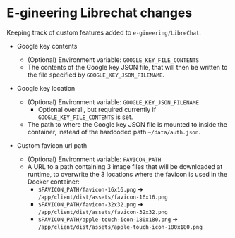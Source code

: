 # E-gineering Librechat changes

Keeping track of custom features added to `e-gineering/LibreChat`.

- Google key contents
  - (Optional) Environment variable: `GOOGLE_KEY_FILE_CONTENTS`
  - The contents of the Google key JSON file, that will then be written to the file specified by `GOOGLE_KEY_JSON_FILENAME`.

- Google key location
  - (Optional) Environment variable: `GOOGLE_KEY_JSON_FILENAME`
    - Optional overall, but required currently if `GOOGLE_KEY_FILE_CONTENTS` is set.
  - The path to where the Google key JSON file is mounted to inside the container, instead of the hardcoded path `~/data/auth.json`.

- Custom favicon url path
  - (Optional) Environment variable: `FAVICON_PATH`
  - A URL to a path containing 3 image files that will be downloaded at runtime, to overwrite the 3 locations where the favicon is used in the Docker container:
    - `$FAVICON_PATH/favicon-16x16.png` ➜ `/app/client/dist/assets/favicon-16x16.png`
    - `$FAVICON_PATH/favicon-32x32.png` ➜ `/app/client/dist/assets/favicon-32x32.png`
    - `$FAVICON_PATH/apple-touch-icon-180x180.png` ➜ `/app/client/dist/assets/apple-touch-icon-180x180.png`
